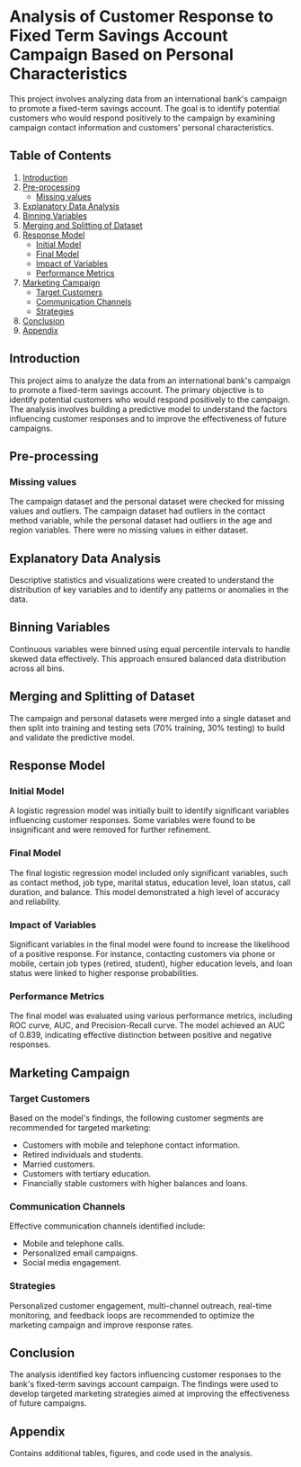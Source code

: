 # Analysis of Customer Response to Fixed Term Savings Account Campaign Based on Personal Characteristics

This project involves analyzing data from an international bank's campaign to promote a fixed-term savings account. The goal is to identify potential customers who would respond positively to the campaign by examining campaign contact information and customers' personal characteristics.

## Table of Contents

1. [Introduction](#introduction)
2. [Pre-processing](#pre-processing)
   - [Missing values](#missing-values)
3. [Explanatory Data Analysis](#explanatory-data-analysis)
4. [Binning Variables](#binning-variables)
5. [Merging and Splitting of Dataset](#merging-and-splitting-of-dataset)
6. [Response Model](#response-model)
   - [Initial Model](#initial-model)
   - [Final Model](#final-model)
   - [Impact of Variables](#impact-of-variables)
   - [Performance Metrics](#performance-metrics)
7. [Marketing Campaign](#marketing-campaign)
   - [Target Customers](#target-customers)
   - [Communication Channels](#communication-channels)
   - [Strategies](#strategies)
8. [Conclusion](#conclusion)
9. [Appendix](#appendix)

## Introduction

This project aims to analyze the data from an international bank's campaign to promote a fixed-term savings account. The primary objective is to identify potential customers who would respond positively to the campaign. The analysis involves building a predictive model to understand the factors influencing customer responses and to improve the effectiveness of future campaigns.

## Pre-processing

### Missing values

The campaign dataset and the personal dataset were checked for missing values and outliers. The campaign dataset had outliers in the contact method variable, while the personal dataset had outliers in the age and region variables. There were no missing values in either dataset.

## Explanatory Data Analysis

Descriptive statistics and visualizations were created to understand the distribution of key variables and to identify any patterns or anomalies in the data.

## Binning Variables

Continuous variables were binned using equal percentile intervals to handle skewed data effectively. This approach ensured balanced data distribution across all bins.

## Merging and Splitting of Dataset

The campaign and personal datasets were merged into a single dataset and then split into training and testing sets (70% training, 30% testing) to build and validate the predictive model.

## Response Model

### Initial Model

A logistic regression model was initially built to identify significant variables influencing customer responses. Some variables were found to be insignificant and were removed for further refinement.

### Final Model

The final logistic regression model included only significant variables, such as contact method, job type, marital status, education level, loan status, call duration, and balance. This model demonstrated a high level of accuracy and reliability.

### Impact of Variables

Significant variables in the final model were found to increase the likelihood of a positive response. For instance, contacting customers via phone or mobile, certain job types (retired, student), higher education levels, and loan status were linked to higher response probabilities.

### Performance Metrics

The final model was evaluated using various performance metrics, including ROC curve, AUC, and Precision-Recall curve. The model achieved an AUC of 0.839, indicating effective distinction between positive and negative responses.

## Marketing Campaign

### Target Customers

Based on the model's findings, the following customer segments are recommended for targeted marketing:
- Customers with mobile and telephone contact information.
- Retired individuals and students.
- Married customers.
- Customers with tertiary education.
- Financially stable customers with higher balances and loans.

### Communication Channels

Effective communication channels identified include:
- Mobile and telephone calls.
- Personalized email campaigns.
- Social media engagement.

### Strategies

Personalized customer engagement, multi-channel outreach, real-time monitoring, and feedback loops are recommended to optimize the marketing campaign and improve response rates.

## Conclusion

The analysis identified key factors influencing customer responses to the bank's fixed-term savings account campaign. The findings were used to develop targeted marketing strategies aimed at improving the effectiveness of future campaigns.

## Appendix

Contains additional tables, figures, and code used in the analysis.

